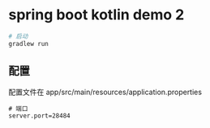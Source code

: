 # spring boot kotlin demo 2

```bash
# 启动
gradlew run
```

## 配置

配置文件在 app/src/main/resources/application.properties

```properties
# 端口
server.port=28484
```
